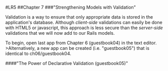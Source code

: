 #LR5
##Chapter 7
###"Strengthening Models with Validation"

Validation is a way to ensure that only appropriate data is stored in the application's database. Although _client-side_ validations can easily be done with HTML5 or javascript, this approach is less secure than the _server-side_ validations that we will now add to our Rails models.

To begin, open last app from Chapter 6 (guestbook04) in the text editor. >Alternatively, a new app can be created (i.e. "guestbook05") that is identical to ch06/guestbook04.

####"The Power of Declarative Validation (guestbook05)"

